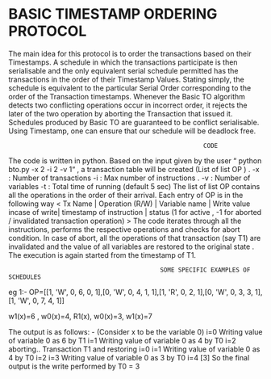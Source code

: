 
 #                                            BASIC TIMESTAMP ORDERING PROTOCOL
                                             
The main idea for this protocol is to order the transactions based on their Timestamps. A schedule in which the transactions participate is then serialisable and the only equivalent serial schedule permitted has the transactions in the order of their Timestamp Values. Stating simply, the schedule is equivalent to the particular Serial Order corresponding to the order of the Transaction timestamps.
Whenever the Basic TO algorithm detects two conflicting operations occur in incorrect order, it rejects the later of the two operation by aborting the Transaction that issued it. Schedules produced by Basic TO are guaranteed to be conflict serialisable. Using Timestamp, one can ensure that our schedule will be deadlock free.
                                                          
                                                          CODE
                                                          
The code is written in python. Based on the input given by the user “ python bto.py -x 2 -i 2 -v 1“ , a transaction table will be created (List of list OP ) .
-x : Number of transactions
-i : Max number of instructions .
-v : Number of variables
-t : Total time of running (default 5 sec)
The list of list OP contains all the operations in the order of their arrival. Each entry of OP is in the following way
< Tx Name | Operation (R/W) | Variable name | Write value incase of write| timestamp of instruction | status (1 for active , -1 for aborted / invalidated transaction operation) >
The code iterates through all the instructions, performs the respective operations and checks for abort condition. In case of abort, all the operations of that transaction (say T1) are invalidated and the value of all variables are restored to the original state . The execution is again started from the timestamp of T1.

                                              
                                              SOME SPECIFIC EXAMPLES OF SCHEDULES
eg 1:-
OP=[[1, 'W', 0, 6, 0, 1],[0, 'W', 0, 4, 1, 1],[1, 'R', 0, 2, 1],[0, 'W', 0, 3, 3, 1],[1, 'W', 0, 7, 4, 1]]
        
w1(x)=6 , w0(x)=4, R1(x), w0(x)=3, w1(x)=7
        
       
The output is as follows: - (Consider x to be the variable 0)
i=0
Writing value of variable 0 as 6 by T1
i=1
Writing value of variable 0 as 4 by T0
i=2
aborting.. Transaction T1 and restoring
i=0 i=1
Writing value of variable 0 as 4 by T0
i=2 i=3
Writing value of variable 0 as 3 by T0
i=4 [3]
So the final output is the write performed by T0 = 3
